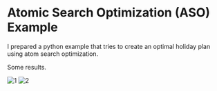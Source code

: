 # Atomic Search Optimization (ASO) Example
I prepared a python example that tries to create an optimal holiday plan using atom search optimization.

Some results.

![1](https://github.com/ysufyalcin/Atomic_Search_Optimization_Example/assets/93860717/823acb18-a5a9-4e13-a991-1b10b62b25f9)
![2](https://github.com/ysufyalcin/Atomic_Search_Optimization_Example/assets/93860717/7d7a101c-59e3-4944-b245-3cceabfd66be)


